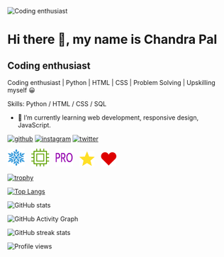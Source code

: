 ![Coding enthusiast](https://previews.123rf.com/images/karpenkoilia/karpenkoilia1703/karpenkoilia170300054/74737038-creative-illustration-of-a-web-banner-for-coding-modern-linear-concept-for-programming-.jpg)

# Hi there 👋, my name is Chandra Pal
## Coding enthusiast


Coding enthusiast | Python | HTML | CSS | Problem Solving | Upskilling myself 😀

Skills: Python / HTML / CSS / SQL

- 🌱 I’m currently learning web development, responsive design, JavaScript. 


[<img src='https://cdn.jsdelivr.net/npm/simple-icons@3.0.1/icons/github.svg' alt='github' height='40'>](https://github.com/chandrapal12)  [<img src='https://cdn.jsdelivr.net/npm/simple-icons@3.0.1/icons/instagram.svg' alt='instagram' height='40'>](https://www.instagram.com/chandrapalkeshari/)  [<img src='https://cdn.jsdelivr.net/npm/simple-icons@3.0.1/icons/twitter.svg' alt='twitter' height='40'>](https://twitter.com/@cpk_98)  

<a href='https://archiveprogram.github.com/'><img src='https://raw.githubusercontent.com/acervenky/animated-github-badges/master/assets/acbadge.gif' width='40' height='40'></a> <a href='https://docs.github.com/en/developers'><img src='https://raw.githubusercontent.com/acervenky/animated-github-badges/master/assets/devbadge.gif' width='40' height='40'></a> <a href='https://github.com/pricing'><img src='https://raw.githubusercontent.com/acervenky/animated-github-badges/master/assets/pro.gif' width='40' height='40'></a> <a href='https://stars.github.com/'><img src='https://raw.githubusercontent.com/acervenky/animated-github-badges/master/assets/starbadge.gif' width='35' height='35'></a> <a href='https://docs.github.com/en/github/supporting-the-open-source-community-with-github-sponsors'><img src='https://raw.githubusercontent.com/acervenky/animated-github-badges/master/assets/sponsorbadge.gif' width='35' height='35'></a> 

[![trophy](https://github-profile-trophy.vercel.app/?username=chandrapal12)](https://github.com/ryo-ma/github-profile-trophy)

[![Top Langs](https://github-readme-stats.vercel.app/api/top-langs/?username=chandrapal12)](https://github.com/anuraghazra/github-readme-stats)

![GitHub stats](https://github-readme-stats.vercel.app/api?username=chandrapal12&show_icons=true)  

![GitHub Activity Graph](https://activity-graph.herokuapp.com/graph?username=chandrapal12)  

![GitHub streak stats](https://github-readme-streak-stats.herokuapp.com/?user=chandrapal12)  

![Profile views](https://gpvc.arturio.dev/chandrapal12)  
